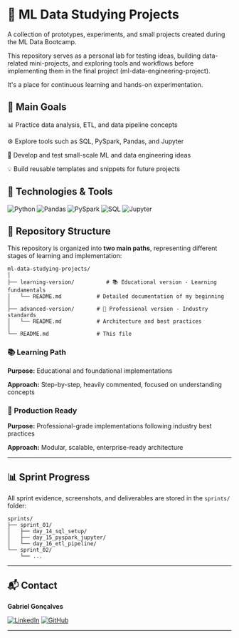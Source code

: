 # 📘 ML Data Studying Projects

A collection of prototypes, experiments, and small projects created during the ML Data Bootcamp.

This repository serves as a personal lab for testing ideas, building data-related mini-projects, and exploring tools and workflows before implementing them in the final project (ml-data-engineering-project).

It's a place for continuous learning and hands-on experimentation.

## 🚀 Main Goals

📊 Practice data analysis, ETL, and data pipeline concepts

⚙️ Explore tools such as SQL, PySpark, Pandas, and Jupyter

🧠 Develop and test small-scale ML and data engineering ideas

💡 Build reusable templates and snippets for future projects

## 🧰 Technologies & Tools

<p align="left">
<img alt="Python" src="https://img.shields.io/badge/Python-3776AB?style=for-the-badge&logo=python&logoColor=white"/>
<img alt="Pandas" src="https://img.shields.io/badge/Pandas-150458?style=for-the-badge&logo=pandas&logoColor=white"/>
<img alt="PySpark" src="https://img.shields.io/badge/PySpark-E25A1C?style=for-the-badge&logo=apachespark&logoColor=white"/>
<img alt="SQL" src="https://img.shields.io/badge/SQL-336791?style=for-the-badge&logo=databricks&logoColor=white"/>
<img alt="Jupyter" src="https://img.shields.io/badge/Jupyter-F37626?style=for-the-badge&logo=jupyter&logoColor=white"/>
</p>

## 📂 Repository Structure

This repository is organized into **two main paths**, representing different stages of learning and implementation:

```
ml-data-studying-projects/
│
├── learning-version/          # 📚 Educational version - Learning fundamentals
│   └── README.md           # Detailed documentation of my beginning
│
├── advanced-version/       # 🚀 Professional version - Industry standards
│   └── README.md           # Architecture and best practices
│
└── README.md               # This file
```

### 📚 Learning Path

**Purpose:** Educational and foundational implementations

**Approach:** Step-by-step, heavily commented, focused on understanding concepts

### 🚀 Production Ready

**Purpose:** Professional-grade implementations following industry best practices

**Approach:** Modular, scalable, enterprise-ready architecture

---

## 📊 Sprint Progress

All sprint evidence, screenshots, and deliverables are stored in the `sprints/` folder:

```
sprints/
├── sprint_01/
│   ├── day_14_sql_setup/
│   ├── day_15_pyspark_jupyter/
│   └── day_16_etl_pipeline/
└── sprint_02/
    └── ...
```

---

## 📬 Contact

**Gabriel Gonçalves**

[![LinkedIn](https://img.shields.io/badge/LinkedIn-0077B5?style=for-the-badge&logo=linkedin&logoColor=white)](https://www.linkedin.com/in/gabriel-goncalves71)
[![GitHub](https://img.shields.io/badge/GitHub-100000?style=for-the-badge&logo=github&logoColor=white)](https://github.com/GabrielG71)

---

